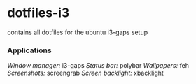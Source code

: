 # dotfiles-i3
contains all dotfiles for the ubuntu i3-gaps setup

### Applications

*Window manager:* i3-gaps
*Status bar:* polybar
*Wallpapers:* feh
*Screenshots:* screengrab
*Screen backlight:* xbacklight
